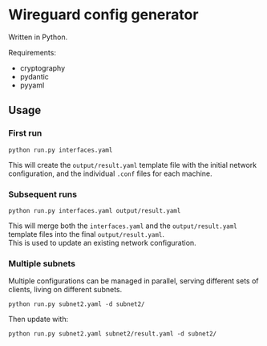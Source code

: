 # Wireguard config generator

Written in Python.

Requirements:

* cryptography
* pydantic
* pyyaml

## Usage

### First run

    python run.py interfaces.yaml
  
This will create the `output/result.yaml` template file with the initial network 
configuration, and the individual `.conf` files for each machine.
  
### Subsequent runs

    python run.py interfaces.yaml output/result.yaml

This will merge both the `interfaces.yaml` and the `output/result.yaml` template files
into the final `output/result.yaml`.  
This is used to update an existing network configuration.

### Multiple subnets

Multiple configurations can be managed in parallel, serving different sets of clients,
living on different subnets.

    python run.py subnet2.yaml -d subnet2/

Then update with:

    python run.py subnet2.yaml subnet2/result.yaml -d subnet2/
